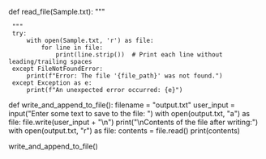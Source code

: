 def read_file(Sample.txt):
     """
     
     """
     try:
         with open(Sample.txt, 'r') as file:
             for line in file:
                 print(line.strip())  # Print each line without leading/trailing spaces
     except FileNotFoundError:
         print(f"Error: The file '{file_path}' was not found.")
     except Exception as e:
         print(f"An unexpected error occurred: {e}")
 
 
 def write_and_append_to_file():
     filename = "output.txt"
     user_input = input("Enter some text to save to the file: ")
     with open(output.txt, "a") as file:
         file.write(user_input + "\n")
         print("\nContents of the file after writing:")
     with open(output.txt, "r") as file:
         contents = file.read()
         print(contents)
 
 
 write_and_append_to_file()
